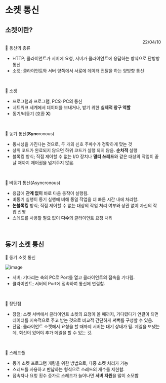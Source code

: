 # 소켓 통신

## 소켓이란?
<div align="right">  
22/04/10
</div>  
🔗 통신의 종류

- HTTP; 클라이언트가 서버에 요청, 서버가 클라이언트에 응답하는 방식으로 단방향 통신
- 소켓; 클라이언트와 서버 양쪽에서 서로에 데이터 전달을 하는 양방향 통신
<br>

🔗 소켓

- 프로그램과 프로그램, PC와 PC의 통신
- 네트워크 세계에서 데이터를 보내거나, 받기 위한 **실제적 창구 역할**
- 동기/비동기 (호환 **X**)
<br>

🔗 동기 통신(**Sync**ronous)

- 동시성을 가진다는 것으로, 두 개의 신호 주파수가 정확하게 맞는 것
- 상위 코드가 완료되지 않으면 하위 코드가 실행 되지 않음. **순차적** 실행
- 블록킹 방식; 직접 제어할 수 없는 I/O 장치나 **멀티 쓰레드**와 같은 대상의 작업이 끝날 때까지 제어권을 넘겨주지 않음.
<br>

🔗 비동기 통신(Asyncronous)

- 응답에 **관계 없이** 바로 다음 동작이 실행됨.
- 비동기 실행이 동기 실행에 비해 동일 작업을 더 빠른 시간 내에 처리함.
- **논블록킹** 방식; 직접 제어할 수 없는 대상의 작업 처리 여부와 상관 없이 자신의 작업 진행
- 스레드를 사용할 필요 없이 **다수**의 클라이언트 요청 처리
<br>

## 동기 소켓 통신

🔗 동기 소켓 통신

![image](https://user-images.githubusercontent.com/87955005/162618903-7255c3e8-8070-4c9b-bcfc-cf997db77202.png)

- 서버; 기다리는 측의 PC로 Port를 열고 클라이언트의 접속을 기다림.
- 클라이언트; 서버의 Port에 접속하여 통신에 연결함.
<br>

🔗 장단점

- 장점; 소켓 서버에서 클라이언트 소켓의 요청이 올 때까지, 기다렸다가 연결이 되면 데이터를 지속적으로 주고 받는 것으로 비교적 간단하게 **서버**를 구성할 수 있음.
- 단점; 클라이언트 소켓에서 요청을 할 때까지 서버는 대기 상태가 됨. 메일을 보냈는데, 회신이 있어야 추가 메일을 할 수 있는 것.
<br>

🔗 스레드풀

- 동기 소켓 프로그램 개량을 위한 방법으로, 다중 소켓 처리가 가능
- 스레드를 사용하고 반납하는 형식으로 스레드의 개수를 제한함.
- 접속자나 요청 횟수 증가로 스레드가 늘어나면 **서버 자원**을 많이 소모함
<br>
